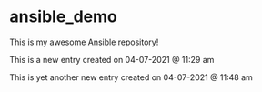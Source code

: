 # ansible_demo

This is my awesome Ansible repository!

This is a new entry created on 04-07-2021 @ 11:29 am

This is yet another new entry created on 04-07-2021 @ 11:48 am
